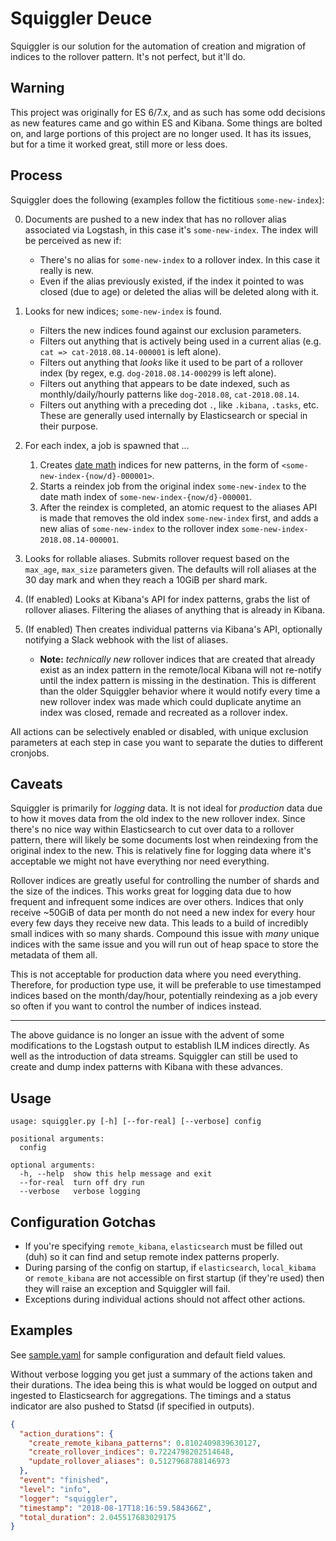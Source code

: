 # Squiggler Deuce

Squiggler is our solution for the automation of creation and migration of indices to the rollover pattern. It's not perfect, but it'll do.

## Warning

This project was originally for ES 6/7.x, and as such has some odd decisions as new features came and go within ES and Kibana. Some things are bolted on, and large portions of this project are no longer used. It has its issues, but for a time it worked great, still more or less does.

## Process

Squiggler does the following (examples follow the fictitious `some-new-index`):

0. Documents are pushed to a new index that has no rollover alias associated via Logstash, in this case it's `some-new-index`. The index will be perceived as new if:
    * There's no alias for `some-new-index` to a rollover index. In this case it really is new.
    * Even if the alias previously existed, if the index it pointed to was closed (due to age) or deleted the alias will be deleted along with it.
1. Looks for new indices; `some-new-index` is found.
    * Filters the new indices found against our exclusion parameters.
    * Filters out anything that is actively being used in a current alias (e.g. `cat => cat-2018.08.14-000001` is left alone).
    * Filters out anything that _looks_ like it used to be part of a rollover index (by regex, e.g. `dog-2018.08.14-000299` is left alone).
    * Filters out anything that appears to be date indexed, such as monthly/daily/hourly patterns like `dog-2018.08`, `cat-2018.08.14`.
    * Filters out anything with a preceding dot `.`, like `.kibana`, `.tasks`, etc. These are generally used internally by Elasticsearch or special in their purpose.
2. For each index, a job is spawned that ...
    1. Creates [date math](https://www.elastic.co/guide/en/elasticsearch/reference/current/date-math-index-names.html) indices for new patterns, in the form of `<some-new-index-{now/d}-000001>`.
    2. Starts a reindex job from the original index `some-new-index` to the date math index of `some-new-index-{now/d}-000001`.
    3. After the reindex is completed, an atomic request to the aliases API is made that removes the old index `some-new-index` first, and adds a new alias of `some-new-index` to the rollover index `some-new-index-2018.08.14-000001`.

3. Looks for rollable aliases. Submits rollover request based on the `max_age`, `max_size` parameters given. The defaults will roll aliases at the 30 day mark and when they reach a 10GiB per shard mark.
4. (If enabled) Looks at Kibana's API for index patterns, grabs the list of rollover aliases. Filtering the aliases of anything that is already in Kibana.
5. (If enabled) Then creates individual patterns via Kibana's API, optionally notifying a Slack webhook with the list of aliases.
    * **Note:** _technically new_ rollover indices that are created that already exist as an index pattern in the remote/local Kibana will not re-notify until the index pattern is missing in the destination. This is different than the older Squiggler behavior where it would notify every time a new rollover index was made which could duplicate anytime an index was closed, remade and recreated as a rollover index.

All actions can be selectively enabled or disabled, with unique exclusion parameters at each step in case you want to separate the duties to different cronjobs.

## Caveats

Squiggler is primarily for _logging_ data. It is not ideal for _production_ data due to how it moves data from the old index to the new rollover index. Since there's no nice way within Elasticsearch to cut over data to a rollover pattern, there will likely be some documents lost when reindexing from the original index to the new. This is relatively fine for logging data where it's acceptable we might not have everything nor need everything.

Rollover indices are greatly useful for controlling the number of shards and the size of the indices. This works great for logging data due to how frequent and infrequent some indices are over others. Indices that only receive ~50GiB of data per month do not need a new index for every hour every few days they receive new data. This leads to a build of incredibly small indices with so many shards. Compound this issue with _many_ unique indices with the same issue and you will run out of heap space to store the metadata of them all.

This is not acceptable for production data where you need everything. Therefore, for production type use, it will be preferable to use timestamped indices based on the month/day/hour, potentially reindexing as a job every so often if you want to control the number of indices instead.

---

The above guidance is no longer an issue with the advent of some modifications to the Logstash output to establish ILM indices directly. As well as the introduction of data streams. Squiggler can still be used to create and dump index patterns with Kibana with these advances.

## Usage

```
usage: squiggler.py [-h] [--for-real] [--verbose] config

positional arguments:
  config

optional arguments:
  -h, --help  show this help message and exit
  --for-real  turn off dry run
  --verbose   verbose logging
```

## Configuration Gotchas

* If you're specifying `remote_kibana`, `elasticsearch` must be filled out (duh) so it can find and setup remote index patterns properly.
* During parsing of the config on startup, if `elasticsearch`, `local_kibama` or `remote_kibana` are not accessible on first startup (if they're used) then they will raise an exception and Squiggler will fail.
* Exceptions during individual actions should not affect other actions.

## Examples

See [sample.yaml](sample.yaml) for sample configuration and default field values.

Without verbose logging you get just a summary of the actions taken and their durations. The idea being this is what would be logged on output and ingested to Elasticsearch for aggregations. The timings and a status indicator are also pushed to Statsd (if specified in outputs).

```json
{
  "action_durations": {
    "create_remote_kibana_patterns": 0.8102409839630127,
    "create_rollover_indices": 0.7224798202514648,
    "update_rollover_aliases": 0.5127968788146973
  },
  "event": "finished",
  "level": "info",
  "logger": "squiggler",
  "timestamp": "2018-08-17T18:16:59.584366Z",
  "total_duration": 2.045517683029175
}
